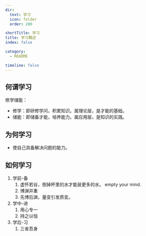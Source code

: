 ```yaml
---
dir:
  text: 学习
  icon: folder
  order: 200

shortTitle: 学习
title: 学习概述
index: false

category: 
  - README

timeline: false
---
```


## 何谓学习

修学储能：

* 修学：即研修学问，积累知识。属理论层，是才能的基础。
* 储能：即储备才能，培养能力。属应用层，是知识的实践。

## 为何学习

* 使自己具备解决问题的能力。

## 如何学习

1. 学前-备
    1. 虚怀若谷，倒掉杯里的水才能装更多的水。 empty your mind.
    2. 博渊并重
    3. 先博后渊，量变引发质变。
2. 学中-进
    1. 用心专一
    2. 持之以恒
3. 学后-习
    1. 三省吾身